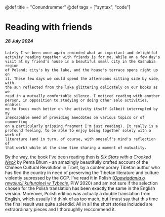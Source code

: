 @def title = "Conundrummer"
@def tags = ["syntax", "code"]

# Reading with friends
##### 28 July 2024
    Lately I've been once again reminded what an important and delightful
    activity reading together with friends is for me. While on a few day's
    visit at my friend's house in a beautiful small city in the Kashubia region
    of Poland; city's by the lake, and the house's terrace opens right up on
    it. These few days we could spend the afternoons sitting side by side, with
    the sun reflected from the lake glittering delicately on our books as we
    read in a mutually comfortable silence. I noticed reading with another
    person, in opposition to studying or doing other solo activities, enables
    me to focus much better on the activity itself (albeit interrupted by my
    inescapable need of providing anecdotes on various topics or of commenting
    on a particularly gripping fragment I'm just reading). It really is a
    profound feeling, to be able to enjoy being together solely with a work of
    literature (and in turn, of course, with oneself's mind's reflection of
    that work) while at the same time sharing a moment of mutuality.
By the way, the book I've been reading then is 
*[Six Stars with a Crooked Neck](https://www.goodreads.com/book/show/136613048-six-stars-with-a-crooked-neck)*
by Pema Bhum - an amazingly beautifully crafted account of the Chinese Cultural
Revolution in Tibet, by a contemporary Tibetan author who has fled the country
in need of preserving the Tibetan literature and culture violently supressed by
the CCP. I've read it in Polish (*[Opowiadania o rewolucji kulturalnej w
Tybecie](https://piw.pl/historia/332-opowiadania-o-rewolucji-kulturalnej-w-tybecie-9788381960397.html)*, PIW 2020) and am not sure if the selection chosen for the Polish
translation has been exactly the same in the English version. Moreover, Polish
edition was actually a double translation from English, which usually I'd think
of as too much, but I must say that this time the final result was quite
splendid. All in all the short stories included are extraordinary pieces and I
thoroughlly reccommend it.
    
